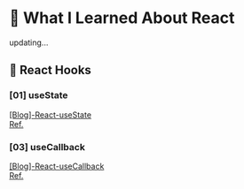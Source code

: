# 📔 What I Learned About React

updating...

## 🐻 React Hooks



### [01] useState <br/>
[[Blog]-React-useState](https://velog.io/@eeeve/React-Hooks-01-useState) <br/>
[Ref.](https://www.youtube.com/watch?v=G3qglTF-fFI&t=901s) <br/>




### [03] useCallback <br/>
[[Blog]-React-useCallback](https://velog.io/@eeeve/React-Hooks-02-useCallback) <br/>
[Ref.](https://www.youtube.com/watch?v=XfUF9qLa3mU&t=171s) <br/>

